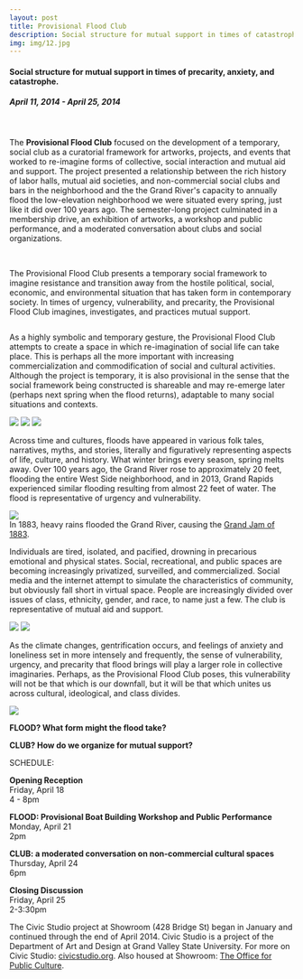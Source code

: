 ```yaml
---
layout: post
title: Provisional Flood Club 
description: Social structure for mutual support in times of catastrophe
img: img/12.jpg
---
```


<h4 id="project-subtitle">Social structure for mutual support in times of precarity, anxiety, and catastrophe.</h4>
<h5>April 11, 2014 - April 25, 2014</h5>
<br>


<div class="img_row">
	<img class="col three" src="{{ site.baseurl }}/img/12.jpg" alt="" title="example image"/>
</div>

The <b>Provisional Flood Club</b> focused on the development of a temporary, social club as a curatorial framework for artworks, projects, and events that worked to re-imagine forms of collective, social interaction and mutual aid and support. The project presented a relationship between the rich history of labor halls, mutual aid societies, and non-commercial social clubs and bars in the neighborhood and the the Grand River's capacity to annually flood the low-elevation neighborhood we were situated every spring, just like it did over 100 years ago. The semester-long project culminated in a membership drive, an exhibition of artworks, a workshop and public performance, and a moderated conversation about clubs and social organizations.

<div class="img_row">
	<img class="col two" src="{{ site.baseurl }}/img/flood/2.jpg" alt="" title="example image"/>
	<img class="col one" src="{{ site.baseurl }}/img/flood/1.jpg" alt="" title="example image"/>
</div>

The Provisional Flood Club presents a temporary social framework to imagine resistance and transition away from the hostile political, social, economic, and environmental situation that has taken form in contemporary society. In times of urgency, vulnerability, and precarity, the Provisional Flood Club imagines, investigates, and practices mutual support.

<div class="img_row">
	<img class="col three" src="{{ site.baseurl }}/img/flood/5.jpg" alt="" title="example image"/>
</div>

As a highly symbolic and temporary gesture, the Provisional Flood Club attempts to create a space in which re-imagination of social life can take place. This is perhaps all the more important with increasing commercialization and commodification of social and cultural activities. Although the project is temporary, it is also provisional in the sense that the social framework being constructed is shareable and may re-emerge later (perhaps next spring when the flood returns), adaptable to many social situations and contexts.

<div class="img_row">
	  <img class="col one" src="{{ site.baseurl }}/img/flood/6.jpg"/>
	  <img class="col one" src="{{ site.baseurl }}/img/flood/9.jpg"/>
	  <img class="col one" src="{{ site.baseurl }}/img/flood/8.jpg"/>
</div>

Across time and cultures, floods have appeared in various folk tales, narratives, myths, and stories, literally and figuratively representing aspects of life, culture, and history. What winter brings every season, spring melts away. Over 100 years ago, the Grand River rose to approximately 20 feet, flooding the entire West Side neighborhood, and in 2013, Grand Rapids experienced similar flooding resulting from almost 22 feet of water. The flood is representative of urgency and vulnerability.

<div class="img_row">
	  <img class="col three" src="{{ site.baseurl }}/img/flood/4.jpg"/>
</div>
<div class="col three caption">
	In 1883, heavy rains flooded the Grand River, causing the <a href="http://blog.mlive.com/chronicle/2008/07/grand_jam_of_1883.html" target="_blank">Grand Jam of 1883</a>.
</div>

Individuals are tired, isolated, and pacified, drowning in precarious emotional and physical states. Social, recreational, and public spaces are becoming increasingly privatized, surveilled, and commercialized. Social media and the internet attempt to simulate the characteristics of community, but obviously fall short in virtual space. People are increasingly divided over issues of class, ethnicity, gender, and race, to name just a few. The club is representative of mutual aid and support.

<div class="img_row">
	  <img class="col one" src="{{ site.baseurl }}/img/flood/10.jpg"/>
	  <img class="col two" src="{{ site.baseurl }}/img/flood/11.jpg"/>
</div>

As the climate changes, gentrification occurs, and feelings of anxiety and loneliness set in more intensely and frequently, the sense of vulnerability, urgency, and precarity that flood brings will play a larger role in collective imaginaries. Perhaps, as the Provisional Flood Club poses, this vulnerability will not be that which is our downfall, but it will be that which unites us across cultural, ideological, and class divides.

<div class="img_row">
	  <img class="col three" src="{{ site.baseurl }}/img/flood/14.jpg"/>
</div>


<span style="font-weight:700">FLOOD? What form might the flood take?</span>

<span style="font-weight:700">CLUB? How do we organize for mutual support?</span>

SCHEDULE:

<span style="font-weight:700">Opening Reception</span><br>
Friday, April 18<br>
4 - 8pm<br>

<span style="font-weight:700">FLOOD: Provisional Boat Building Workshop and Public Performance</span><br>
Monday, April 21<br>
2pm<br>

<span style="font-weight:700">CLUB: a moderated conversation on non-commercial cultural spaces</span><br>
Thursday, April 24<br>
6pm<br>

<span style="font-weight:700">Closing Discussion</span><br>
Friday, April 25<br>
2-3:30pm<br>

The Civic Studio project at Showroom (428 Bridge St) began in January and continued through the end of April 2014. Civic Studio is a project of the Department of Art and Design at Grand Valley State University. For more on Civic Studio: <a href="http://www.civicstudio.org" target="_blank">civicstudio.org</a>. Also housed at Showroom: <a href="http://www.opublicculture.org" target="_blank">The Office for Public Culture</a>.